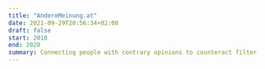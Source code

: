 ```yaml
---
title: "AndereMeinung.at"
date: 2021-09-29T20:56:34+02:00
draft: false
start: 2018
end: 2020
summary: Connecting people with contrary opinions to counteract filter bubbles.
---
```


